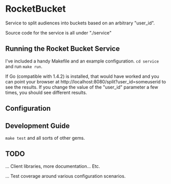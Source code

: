 # RocketBucket

Service to split audiences into buckets based on an arbitrary "user_id".

Source code for the service is all under "./service"

## Running the Rocket Bucket Service

I've included a handy Makefile and an example configuration. `cd service` and run `make run`.

If Go (compatible with 1.4.2) is installed, that would have worked and you can point your browser
at http://localhost:8080/split?user_id=someuserid to see the results.
If you change the value of the "user_id" parameter a few times, you should see different results.

## Configuration

## Development Guide

`make test` and all sorts of other gems.

## TODO
... Client libraries, more documentation... Etc.

... Test coverage around various configuration scenarios.
